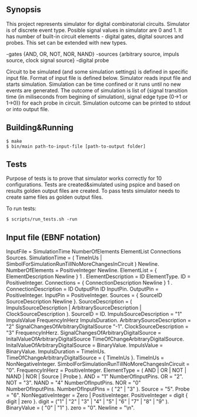 ## Synopsis

This project represents simulator for digital combinatorial circuits. Simulator is of discrete event type. Posible signal values in simulator are 0 and 1. It has number of built-in circuit elements - digital gates, digital sources and probes. This set can be extended with new types.

-gates {AND, OR, NOT, NOR, NAND}
-sources {arbitrary source, impuls source, clock signal source}
-digital probe

Circuit to be simulated (and some simulation settings) is defined in specific input file. Format of input file is defined below. Simulator reads input file and starts simulation. Simulation can be time confined or it runs until no new events are generated. The outcome of simulation is list of {signal transition time (in miliseconds from begining of simulation), signal edge type (0->1 or 1->0)} for each probe in circuit. Simulation outcome can be printed to stdout or into output file.

## Building&Running

    $ make 
    $ bin/main path-to-input-file [path-to-output folder]

## Tests

Purpose of tests is to prove that simulator works correctly for 10 configurations. Tests are created&simulated using pspice and based on results golden output files are created. To pass tests simulator needs to create same files as golden output files. 

To run tests:

    $ scripts/run_tests.sh -run

## Input file (EBNF notation)

InputFile = SimulationTime NumberOfElements ElementList Connections Sources.
SimulationTime = ( TimeInUs |  SimbolForSimulationRunTillNoMoreChangesInCircuit ) Newline.
NumberOfElements = PositiveInteger Newline.
ElementList = { ElementDescription Newline } 1 .
ElementDescription = ID ElementType.
ID = PositiveInteger.
Connections = { ConnectionDescription Newline } 1 .
ConnectionDescription = ID OutputPin ID InputPin.
OutputPin = PositiveInteger.
InputPin = PositiveInteger.
Sources = { SourceID SourceDescription Newline }.
SourceDescription = ( ImpulsSourceDescription | ArbitrarySourceDescription | ClockSourceDescription ).
SourceID = ID.
ImpulsSourceDescription = "1" ImpulsValue FrequencyInHerz ImpulsDuration.
ArbitrarySourceDescription = "2" SignalChangesOfArbitraryDigitalSource "-1".
ClockSourceDescription = "3" FrequencyInHerz.
SignalChangesOfArbitraryDigitalSource = InitalValueOfArbitraryDigitalSource TimeOfChangeArbitraryDigitalSource.
InitalValueOfArbitraryDigitalSource = BinaryValue.
ImpulsValue = BinaryValue.
ImpulsDuration = TimeInUs.
TimeOfChangeArbitraryDigitalSource = { TimeInUs }.
TimeInUs =  NonNegativeInteger.
SimbolForSimulationRunTillNoMoreChangesInCircuit = "0".
FrequencyInHerz = PositiveInteger.
ElementType = ( AND | OR | NOT | NAND | NOR | Source | Probe ).
AND = "1"  NumberOfInputPins.
OR = "2".
NOT = "3".
NAND = "4"  NumberOfInputPins.
NOR = "0"  NumberOfInputPins.
NumberOfInputPins = ( "2" | "3" ).
Source = "5".
Probe = "6".
NonNegativeInteger = Zero | PositiveInteger.
PositiveInteger = digit { digit | zero }.
digit = ("1" | "2" | "3" | "4" | "5" | "6" | "7" | "8" | "9" ).
BinaryValue = ( "0" | "1" ).
zero = "0".
Newline = "\n".

